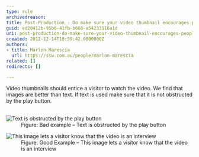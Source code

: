 ```yaml
---
type: rule
archivedreason: 
title: Post-Production - Do make sure your video thumbnail encourages people to watch the video?
guid: ed20412b-95b6-41fb-b668-a54233116a1d
uri: post-production-do-make-sure-your-video-thumbnail-encourages-people-to-watch-the-video
created: 2012-12-14T18:59:42.0000000Z
authors:
- title: Marlon Marescia
  url: https://ssw.com.au/people/marlon-marescia
related: []
redirects: []

---
```



​Video thumbnails should entice a visitor to watch the video. We find that images are better than text. If text is used make sure that it is not obstructed by the play button.
<br><excerpt class='endintro'></excerpt><br>
<dl class="badImage">
<dt><img alt="Text is obstructed by the play button" src="/PublishingImages/video-thumb-bad.jpg" /></dt>
<dd>Figure&#58; Bad example – Text is obstructed by the play button</dd>
</dl>
<dl class="goodImage">
<dt><img alt="This image lets a visitor know that the video is an interview" src="/PublishingImages/video-thumb-good.jpg" /></dt>
<dd>Figure&#58; Good Example – This image lets a visitor know that the video is an interview</dd>
</dl>



